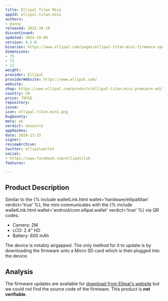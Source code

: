 ```yaml
---
title: Ellipal Titan Mini
appId: ellipal.titan.mini
authors:
- danny
released: 2022-10-18
discontinued: 
updated: 2024-10-08
version: 4.2.0
binaries: https://www.ellipal.com/pages/ellipal-titan-mini-firmware-update
dimensions:
- 75
- 71
- 11
weight: 
provider: Ellipal
providerWebsite: https://www.ellipal.com/
website: 
shop: https://www.ellipal.com/products/ellipal-titan-mini-premiere-edition
country: CN
price: 79USD
repository: 
issue: 
icon: ellipal.titan.mini.png
bugbounty: 
meta: ok
verdict: nosource
appHashes: 
date: 2024-11-15
signer: 
reviewArchive: 
twitter: ellipalwallet
social:
- https://www.facebook.com/ellipalclub
features: 

---
```


## Product Description 

Similar to the {% include walletLink.html wallet='hardware/ellipaltitan' verdict='true' %}, the mini communicates with the {% include walletLink.html wallet='android/com.ellipal.wallet' verdict='true' %} via QR codes. 

- Camera: 2M
- LCD: 2.4" HD
- Battery: 600 mAh

The device is notably airgapped. The only method for it to update is by downloading the firmware unto a Micro SD card which is then plugged into the device. 

## Analysis 

The firmware updates are available for [download from Ellipal's website](https://download.ellipal.com/coldwallet/Ellipal_mini_v1.1.0.zip) but we could not find the source code of the firmware. This product is **not verifiable**.



